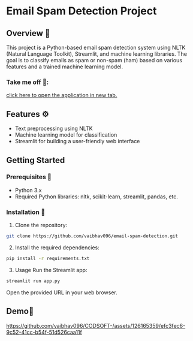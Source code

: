 # Email Spam Detection Project

## Overview 🧐

This project is a Python-based email spam detection system using NLTK (Natural Language Toolkit), Streamlit, and machine learning libraries. The goal is to classify emails as spam or non-spam (ham) based on various features and a trained machine learning model.

### Take me off 🚀:

[click here to open the application in new tab.](https://spam-detecion.onrender.com)

## Features ⚙️

- Text preprocessing using NLTK
- Machine learning model for classification
- Streamlit for building a user-friendly web interface

## Getting Started

### Prerequisites 📃

- Python 3.x
- Required Python libraries: nltk, scikit-learn, streamlit, pandas, etc.

### Installation 🔩

1. Clone the repository:

```bash
git clone https://github.com/vaibhav096/email-spam-detection.git
```
   
2. Install the required dependencies:

```bash
pip install -r requirements.txt
```

3. Usage
Run the Streamlit app:
```bash
streamlit run app.py
```

Open the provided URL in your web browser.

## Demo🎥

https://github.com/vaibhav096/CODSOFT-/assets/126165359/efc3fec6-9c52-41cc-b54f-51d526caa11f

